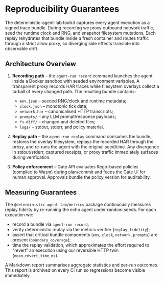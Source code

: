# Reproducibility Guarantees

The deterministic-agent-lab toolkit captures every agent execution as a signed trace
bundle.  During recording we proxy outbound network traffic, seed the runtime clock
and RNG, and snapshot filesystem mutations.  Each replay rehydrates that bundle inside
a fresh container and routes traffic through a strict allow proxy, so diverging side
effects translate into observable drift.

## Architecture Overview

1. **Recording path** – the `agent-run record` command launches the agent inside a
   Docker sandbox with seeded environment variables.  A transparent proxy records
   HAR traces while filesystem overlays collect a tarball of every changed path.  The
   resulting bundle contains:
   - `env.json` – seeded RNG/clock and runtime metadata;
   - `clock.json` – monotonic tick data;
   - `network.har` – canonicalised HTTP transcripts;
   - `prompts/` – any LLM prompt/response payloads;
   - `fs-diff/` – changed and deleted files;
   - `logs/` – stdout, stderr, and policy material.

2. **Replay path** – the `agent-run replay` command consumes the bundle, restores the
   overlay filesystem, replays the recorded HAR through the proxy, and re-runs the agent
   with the original seed/time.  Any divergence in stdout/stderr, captured receipts, or
   proxy traffic immediately surfaces during verification.

3. **Policy enforcement** – Gate API evaluates Rego-based policies (compiled to Wasm)
   during plan/commit and feeds the Gate UI for human approval.  Approvals bundle the
   policy version for auditability.

## Measuring Guarantees

The `@deterministic-agent-lab/metrics` package continuously measures replay fidelity by
re-running the echo agent under random seeds.  For each execution we:

- record a bundle via `agent-run record`;
- verify deterministic replay via the metrics verifier (`replay_fidelity`);
- assert that critical bundle components (`env`, `clock`, `network`, `prompts`) are
  present (`boundary_coverage`);
- time the replay validation, which approximates the effort required to “revert” an
  execution using our reversible HTTP twin (`mean_revert_time_ms`).

A Markdown report summarises aggregate statistics and per-run outcomes.  This report is
archived on every CI run so regressions become visible immediately.
